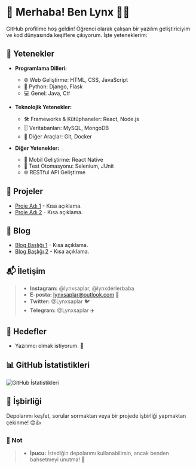 # 👋 Merhaba! Ben Lynx 👨‍💻

GitHub profilime hoş geldin! Öğrenci olarak çalışan bir yazılım geliştiriciyim ve kod dünyasında keşiflere çıkıyorum. İşte yeteneklerim:

## 🚀 Yetenekler

- **Programlama Dilleri:**
  - 🌐 Web Geliştirme: HTML, CSS, JavaScript
  - 🐍 Python: Django, Flask
  - 💻 Genel: Java, C#

- **Teknolojik Yetenekler:**
  - 🛠️ Frameworks & Kütüphaneler: React, Node.js
  - 🗄️ Veritabanları: MySQL, MongoDB
  - 🔧 Diğer Araçlar: Git, Docker

- **Diğer Yetenekler:**
  - 📱 Mobil Geliştirme: React Native
  - 🧪 Test Otomasyonu: Selenium, JUnit
  - 🌐 RESTful API Geliştirme

## 💼 Projeler

- [Proje Adı 1](Link1) - Kısa açıklama.
- [Proje Adı 2](Link2) - Kısa açıklama.

## 📝 Blog

- [Blog Başlığı 1](Link1) - Kısa açıklama.
- [Blog Başlığı 2](Link2) - Kısa açıklama.

## 📬 İletişim

> - **Instagram:** @lynxsaplar, @lynxderlerbaba
> - **E-posta:** lynxsaplar@outlook.com 📧
> - **Twitter:** @Lynxsaplar 🐦
> - **Telegram:** @Lynxsaplar ✈️

## 🎯 Hedefler

- Yazılımcı olmak istiyorum. 🚀

## 📊 GitHub İstatistikleri

![GitHub İstatistikleri](https://github-readme-stats.vercel.app/api?username=lynxsaplar&show_icons=true&theme=dark)

## 🤝 İşbirliği

Depolarımı keşfet, sorular sormaktan veya bir projede işbirliği yapmaktan çekinme! 😊👍

### 📣 Not

> - **İpucu:** İstediğin depolarımı kullanabilirsin, ancak benden bahsetmeyi unutma! 🌟
